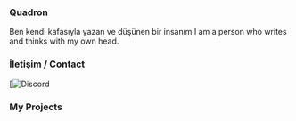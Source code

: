 ### Quadron
Ben kendi kafasıyla yazan ve düşünen bir insanım
I am a person who writes and thinks with my own head.

### İletişim / Contact 
[![Discord](**https://aslangamestudio.com/tr/wp-content/uploads/2021/04/discord-mascot.png**)

### My Projects

<!--
**QGunGod/QGunGod** is a ✨ _special_ ✨ repository because its `README.md` (this file) appears on your GitHub profile.

Here are some ideas to get you started:

- 🔭 I’m currently working on ...
- 🌱 I’m currently learning ...
- 👯 I’m looking to collaborate on ...
- 🤔 I’m looking for help with ...
- 💬 Ask me about ...
- 📫 How to reach me: ...
- 😄 Pronouns: ...
- ⚡ Fun fact: ...
-->
